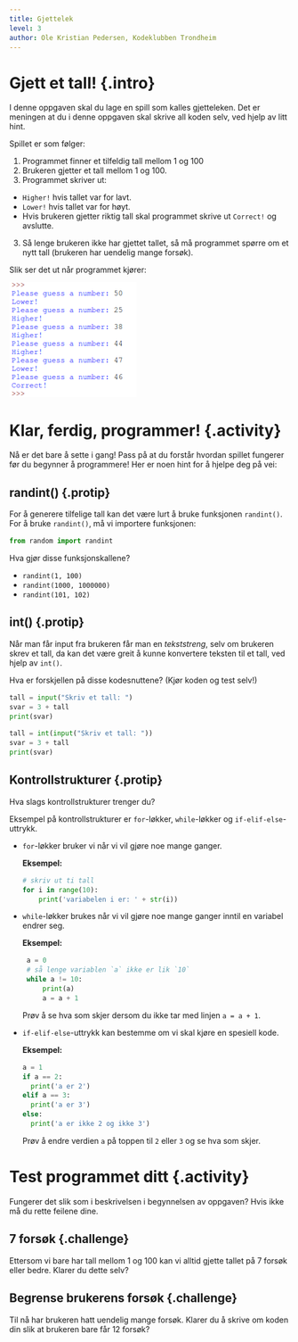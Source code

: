 ```yaml
---
title: Gjettelek
level: 3
author: Ole Kristian Pedersen, Kodeklubben Trondheim
---
```


# Gjett et tall!  {.intro}

I denne oppgaven skal du lage en spill som kalles gjetteleken. Det er meningen at du i denne oppgaven skal skrive all koden selv, ved hjelp av litt hint.

Spillet er som følger:

1. Programmet finner et tilfeldig tall mellom 1 og 100
1. Brukeren gjetter et tall mellom 1 og 100.
2. Programmet skriver ut:
  * `Higher!` hvis tallet var for lavt.
  * `Lower!` hvis tallet var for høyt.
  *  Hvis brukeren gjetter riktig tall skal programmet skrive ut `Correct!` og avslutte.
3. Så lenge brukeren ikke har gjettet tallet, så må programmet spørre om et nytt tall (brukeren har uendelig mange forsøk).


Slik ser det ut når programmet kjører:

![](python_guessing_game.png)

# Klar, ferdig, programmer! {.activity}

Nå er det bare å sette i gang! Pass på at du forstår hvordan spillet fungerer før du begynner å programmere! Her er noen hint for å hjelpe deg på vei:

## randint() {.protip}

For å generere tilfelige tall kan det være lurt å bruke funksjonen `randint()`.
For å bruke `randint()`, må vi importere funksjonen:

```python
from random import randint
```

Hva gjør disse funksjonskallene?

* `randint(1, 100)`
* `randint(1000, 1000000)`
* `randint(101, 102)`

## int() {.protip}

Når man får input fra brukeren får man en *tekststreng*, selv om brukeren skrev et tall, da kan det være greit å kunne konvertere teksten til et tall, ved hjelp av `int()`.

Hva er forskjellen på disse kodesnuttene? (Kjør koden og test selv!)
```python
tall = input("Skriv et tall: ")
svar = 3 + tall
print(svar)
```

```python
tall = int(input("Skriv et tall: "))
svar = 3 + tall
print(svar)
```

## Kontrollstrukturer {.protip}

Hva slags kontrollstrukturer trenger du?

Eksempel på kontrollstrukturer er `for`-løkker, `while`-løkker og `if-elif-else`-uttrykk.

- `for`-løkker bruker vi når vi vil gjøre noe mange ganger.

  **Eksempel:**
  ```python
  # skriv ut ti tall
  for i in range(10):
      print('variabelen i er: ' + str(i))
  ```

- `while`-løkker brukes når vi vil gjøre noe mange ganger inntil en variabel
  endrer seg.

  **Eksempel:**
  ```python
   a = 0
   # så lenge variablen `a` ikke er lik `10`
   while a != 10:
       print(a)
       a = a + 1
  ```

  Prøv å se hva som skjer dersom du ikke tar med linjen `a = a + 1`.

- `if-elif-else`-uttrykk kan bestemme om vi skal kjøre en spesiell kode.

  **Eksempel:**
  ```python
  a = 1
  if a == 2:
    print('a er 2')
  elif a == 3:
    print('a er 3')
  else:
    print('a er ikke 2 og ikke 3')
  ```

  Prøv å endre verdien `a` på toppen til `2` eller `3` og se hva som skjer.


# Test programmet ditt {.activity}

Fungerer det slik som i beskrivelsen i begynnelsen av oppgaven? Hvis ikke må du rette feilene dine.

## 7 forsøk {.challenge}

Ettersom vi bare har tall mellom 1 og 100 kan vi alltid gjette tallet på 7 forsøk eller bedre. Klarer du dette selv?

## Begrense brukerens forsøk {.challenge}

Til nå har brukeren hatt uendelig mange forsøk. Klarer du å skrive om koden din slik at brukeren bare får 12 forsøk?
